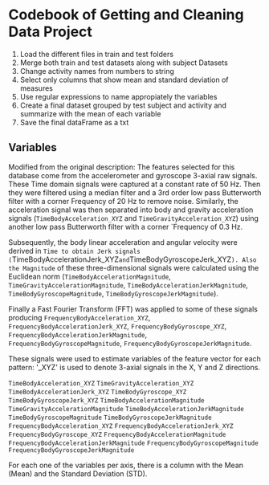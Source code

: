 # Codebook of Getting and Cleaning Data Project
1. Load the different files in train and test folders
2. Merge both train and test datasets along with subject Datasets
3. Change activity names from numbers to string
4. Select only columns that show mean and standard deviation of measures
4. Use regular expressions to name appropiately the variables
5. Create a final dataset grouped by test subject and activity and summarize with the mean of each variable
6. Save the final dataFrame as a txt

## Variables
Modified from the original description: The features selected for this database come from the accelerometer and gyroscope 3-axial raw signals. These Time domain signals were captured at a constant rate of 50 Hz. Then they were filtered using a median filter and a 3rd order low pass Butterworth filter with a corner Frequency of 20 Hz to remove noise. Similarly, the acceleration signal was then separated into body and gravity acceleration signals (`TimeBodyAcceleration_XYZ` and `TimeGravityAcceleration_XYZ`) using another low pass Butterworth filter with a corner `Frequency of 0.3 Hz.

Subsequently, the body linear acceleration and angular velocity were derived in `Time to obtain Jerk signals (`TimeBodyAccelerationJerk_XYZ` and `TimeBodyGyroscopeJerk_XYZ`). Also the Magnitude` of these three-dimensional signals were calculated using the Euclidean norm (`TimeBodyAccelerationMagnitude`, `TimeGravityAccelerationMagnitude`, `TimeBodyAccelerationJerkMagnitude`, `TimeBodyGyroscopeMagnitude`, `TimeBodyGyroscopeJerkMagnitude`).

Finally a Fast Fourier Transform (FFT) was applied to some of these signals producing `FrequencyBodyAcceleration_XYZ`, `FrequencyBodyAccelerationJerk_XYZ`, `FrequencyBodyGyroscope_XYZ`, `FrequencyBodyAccelerationJerkMagnitude`, `FrequencyBodyGyroscopeMagnitude`, `FrequencyBodyGyroscopeJerkMagnitude`.

These signals were used to estimate variables of the feature vector for each pattern:   '_XYZ' is used to denote 3-axial signals in the X, Y and Z directions.

`TimeBodyAcceleration_XYZ`
`TimeGravityAcceleration_XYZ`
`TimeBodyAccelerationJerk_XYZ`
`TimeBodyGyroscope_XYZ`
`TimeBodyGyroscopeJerk_XYZ`
`TimeBodyAccelerationMagnitude`
`TimeGravityAccelerationMagnitude`
`TimeBodyAccelerationJerkMagnitude`
`TimeBodyGyroscopeMagnitude`
`TimeBodyGyroscopeJerkMagnitude`
`FrequencyBodyAcceleration_XYZ`
`FrequencyBodyAccelerationJerk_XYZ`
`FrequencyBodyGyroscope_XYZ`
`FrequencyBodyAccelerationMagnitude`
`FrequencyBodyAccelerationJerkMagnitude`
`FrequencyBodyGyroscopeMagnitude`
`FrequencyBodyGyroscopeJerkMagnitude`

For each one of the variables per axis, there is a column with the Mean (Mean) and the Standard Deviation (STD).
